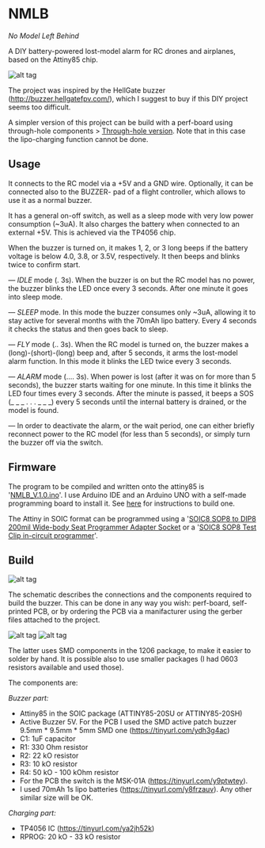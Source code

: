 # NMLB
*No Model Left Behind*

A DIY battery-powered lost-model alarm for RC drones and airplanes, based on the Attiny85 chip.

![alt tag](../blob/master/NMLB_finished.jpg)

The project was inspired by the HellGate buzzer (http://buzzer.hellgatefpv.com/), which I suggest to buy if this DIY project seems too difficult.

A simpler version of this project can be build with a perf-board using through-hole components > [Through-hole version](../blob/master/BUILD_noCH.md). Note that in this case the lipo-charging function cannot be done.

Usage
--------------

It connects to the RC model via a +5V and a GND wire.
Optionally, it can be connected also to the BUZZER- pad of a flight controller, which allows to use it as a normal buzzer.

It has a general on-off switch, as well as a sleep mode with very low power consumption (~3uA). It also charges the battery when connected to an external +5V. This is achieved via the TP4056 chip. 

When the buzzer is turned on, it makes 1, 2, or 3 long beeps if the battery voltage is below 4.0, 3.8, or 3.5V, respectively. It then beeps and blinks twice to confirm start.

— *IDLE* mode (. 3s). When the buzzer is on but the RC model has no power, the buzzer blinks the LED once every 3 seconds. After one minute it goes into sleep mode.

— *SLEEP* mode. In this mode the buzzer consumes only ~3uA, allowing it to stay active for several months with the 70mAh lipo battery. Every 4 seconds it checks the status and then goes back to sleep.

— *FLY* mode (.. 3s). When the RC model is turned on, the buzzer makes a (long)-(short)-(long) beep and, after 5 seconds,  it arms the lost-model alarm function. In this mode it blinks the LED twice every 3 seconds.

— *ALARM* mode (.... 3s). When power is lost (after it was on for more than 5 seconds), the buzzer starts waiting for one minute. In this time it blinks the LED four times every 3 seconds.
After the minute is passed, it beeps a SOS (_ _ _   . . .   _ _ _) every 5 seconds until the internal battery is drained, or the model is found.

— In order to deactivate the alarm, or the wait period, one can either briefly reconnect power to the RC model (for less than 5 seconds), or simply turn the buzzer off via the switch.


Firmware
--------------

The program to be compiled and written onto the attiny85 is '[NMLB_V.1.0.ino](https://github.com/DavidMarzocca/NMLB/blob/master/NMLB_V.1.0.ino)'.
I use Arduino IDE and an Arduino UNO with a self-made programming board to install it.
See [here](https://www.instructables.com/id/Program-an-ATtiny-with-Arduino/) for instructions to build one.

The Attiny in SOIC format can be programmed using a '[SOIC8 SOP8 to DIP8 200mil Wide-body Seat Programmer Adapter Socket](https://tinyurl.com/y9wba9u6') or a '[SOIC8 SOP8 Test Clip in-circuit programmer](https://tinyurl.com/yawm7v8t)'.

Build
--------------

![alt tag](../blob/master/Schematic_NMLB-V1.0.png)

The schematic describes the connections and the components required to build the buzzer.
This can be done in any way you wish: perf-board, self-printed PCB, or by ordering the PCB via a manifacturer using the gerber files attached to the project.

![alt tag](../blob/master/NMLB_PCB_top.png)
![alt tag](../blob/master/NMLB_PCB_bottom.png)

The latter uses SMD components in the 1206 package, to make it easier to solder by hand. It is possible also to use smaller packages (I had 0603 resistors available and used those).


The components are:

*Buzzer part:*
- Attiny85 in the SOIC package (ATTINY85-20SU or ATTINY85-20SH)
- Active Buzzer 5V. For the PCB I used the SMD active patch buzzer 9.5mm * 9.5mm * 5mm SMD one (https://tinyurl.com/ydh3g4ac)
- C1: 1uF capacitor
- R1: 330 Ohm resistor
- R2: 22 kO resistor
- R3: 10 kO resistor
- R4: 50 kO - 100 kOhm resistor
- For the PCB the switch is the MSK-01A (https://tinyurl.com/y9ptwtey).
- I used 70mAh 1s lipo batteries (https://tinyurl.com/y8frzauv). Any other similar size will be OK.

*Charging part:*
- TP4056 IC (https://tinyurl.com/ya2jh52k)
- RPROG: 20 kO - 33 kO resistor

